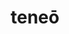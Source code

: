 ---
title: teneō
meaning: to hold
ch: [nine, mt, mt8thru9, ss, ss3]
pos: verb
inf: tenēre
secondppstem: ten
infend: ēre
thirdpp: tenuī
fourthpp: tentus
conjugation: second
derivative: container
six: y
---